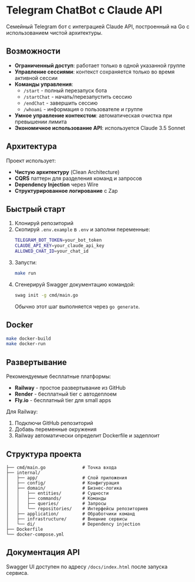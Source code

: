 # Telegram ChatBot с Claude API

Семейный Telegram бот с интеграцией Claude API, построенный на Go с использованием чистой архитектуры.

## Возможности

- **Ограниченный доступ**: работает только в одной указанной группе
- **Управление сессиями**: контекст сохраняется только во время активной сессии
- **Команды управления**:
  - `/start` - полный перезапуск бота
  - `/startChat` - начать/перезапустить сессию
  - `/endChat` - завершить сессию
  - `/whoami` - информация о пользователе и группе
- **Умное управление контекстом**: автоматическая очистка при превышении лимита
- **Экономичное использование API**: используется Claude 3.5 Sonnet

## Архитектура

Проект использует:
- **Чистую архитектуру** (Clean Architecture)
- **CQRS** паттерн для разделения команд и запросов
- **Dependency Injection** через Wire
- **Структурированное логирование** с Zap

## Быстрый старт

1. Клонируй репозиторий
2. Скопируй `.env.example` в `.env` и заполни переменные:
   ```bash
   TELEGRAM_BOT_TOKEN=your_bot_token
   CLAUDE_API_KEY=your_claude_api_key
   ALLOWED_CHAT_ID=your_chat_id
   ```
3. Запусти:
   ```bash
   make run
   ```
4. Сгенерируй Swagger документацию командой:
   ```bash
   swag init -g cmd/main.go
   ```
   Обычно этот шаг выполняется через `go generate`.

## Docker

```bash
make docker-build
make docker-run
```

## Развертывание

Рекомендуемые бесплатные платформы:
- **Railway** - простое развертывание из GitHub
- **Render** - бесплатный tier с автодеплоем
- **Fly.io** - бесплатный tier для small apps

Для Railway:
1. Подключи GitHub репозиторий
2. Добавь переменные окружения
3. Railway автоматически определит Dockerfile и задеплоит

## Структура проекта

```
├── cmd/main.go              # Точка входа
├── internal/
│   ├── app/                 # Слой приложения
│   ├── config/              # Конфигурация
│   ├── domain/              # Бизнес-логика
│   │   ├── entities/        # Сущности
│   │   ├── commands/        # Команды
│   │   ├── queries/         # Запросы
│   │   └── repositories/    # Интерфейсы репозиториев
│   ├── application/         # Обработчики команд
│   ├── infrastructure/      # Внешние сервисы
│   └── di/                  # Dependency injection
├── Dockerfile
└── docker-compose.yml
```

## Документация API

Swagger UI доступен по адресу `/docs/index.html` после запуска сервиса.
